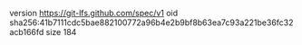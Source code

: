 version https://git-lfs.github.com/spec/v1
oid sha256:41b7111cdc5bae882100772a96b4e2b9bf8b63ea7c93a221be36fc32acb166fd
size 184
